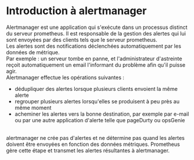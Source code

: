 # Introduction à alertmanager

Alertmanager est une application qui s'exécute dans un processus distinct du serveur prometheus. Il est responsable de la gestion des alertes qui lui sont envoyées par des clients tels que le serveur prometheus.
<br>
Les alertes sont des notifications déclenchées automatiquement par les données de métrique.
<br>
Par exemple : un serveur tombe en panne, et l'administrateur d'astreinte reçoit automatiquement un email l'informant du problème afin qu'il puisse agir.
<br>
Alertmanager effectue les opérations suivantes :
- dédupliquer des alertes lorsque plusieurs clients envoient la même alerte
- regrouper plusieurs alertes lorsqu'elles se produisent à peu près au même moment
- acheminer les alertes vers la bonne destination, par exemple par e-mail ou par une autre application d'alerte telle que pageDurty ou opsGenie
<br>
alertmanager ne crée pas d'alertes et ne détermine pas quand les alertes doivent être envoyées en fonction des données métriques. Prometheus gère cette étape et transmet les alertes résultantes à alertmanager.